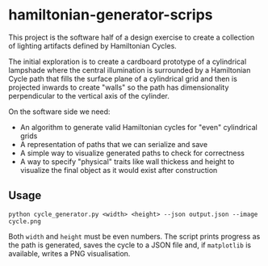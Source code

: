 # hamiltonian-generator-scrips


This project is the software half of a design exercise to create a collection of lighting artifacts defined by Hamiltonian Cycles.

The initial exploration is to create a cardboard prototype of a cylindrical lampshade where the central illumination is surrounded by a Hamiltonian Cycle path that fills the surface plane of a cylindrical grid and then is projected inwards to create "walls" so the path has dimensionality perpendicular to the vertical axis of the cylinder.

On the software side we need:

- An algorithm to generate valid Hamiltonian cycles for "even" cylindrical grids
- A representation of paths that we can serialize and save
- A simple way to visualize generated paths to check for correctness
- A way to specify "physical" traits like wall thickess and height to visualize the final object as it would exist after construction


## Usage

```
python cycle_generator.py <width> <height> --json output.json --image cycle.png
```

Both `width` and `height` must be even numbers. The script prints progress as the path is generated,
saves the cycle to a JSON file and, if `matplotlib` is available, writes a PNG visualisation.
